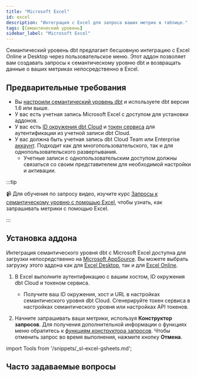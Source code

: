 ```yaml
---
title: "Microsoft Excel"
id: excel
description: "Интеграция с Excel для запроса ваших метрик в таблице."
tags: [Семантический уровень]
sidebar_label: "Microsoft Excel"
---
```


Семантический уровень dbt предлагает бесшовную интеграцию с Excel Online и Desktop через пользовательское меню. Этот аддон позволяет вам создавать запросы к семантическому уровню dbt и возвращать данные о ваших метриках непосредственно в Excel.

## Предварительные требования

- Вы [настроили семантический уровень dbt](/docs/use-dbt-semantic-layer/setup-sl) и используете dbt версии 1.6 или выше.
- У вас есть учетная запись Microsoft Excel с доступом для установки аддонов.
- У вас есть [ID окружения dbt Cloud](/docs/use-dbt-semantic-layer/setup-sl#set-up-dbt-semantic-layer) и [токен сервиса](/docs/dbt-cloud-apis/service-tokens) для аутентификации из учетной записи dbt Cloud.
- У вас должна быть учетная запись dbt Cloud Team или Enterprise [аккаунт](https://www.getdbt.com/pricing). Подходит как для многопользовательского, так и для однопользовательского развертывания.
  - Учетные записи с однопользовательским доступом должны связаться со своим представителем для необходимой настройки и активации.

:::tip

📹 Для обучения по запросу видео, изучите курс [Запросы к семантическому уровню с помощью Excel](https://learn.getdbt.com/courses/querying-the-semantic-layer-with-excel), чтобы узнать, как запрашивать метрики с помощью Excel.

:::

## Установка аддона

Интеграция семантического уровня dbt с Microsoft Excel доступна для загрузки непосредственно на [Microsoft AppSource](https://appsource.microsoft.com/en-us/product/office/WA200007100?tab=Overview). Вы можете выбрать загрузку этого аддона как для [Excel Desktop](https://pages.store.office.com/addinsinstallpage.aspx?assetid=WA200007100&rs=en-US&correlationId=4132ecd1-425d-982d-efb4-de94ebc83f26), так и для [Excel Online](https://pages.store.office.com/addinsinstallpage.aspx?assetid=WA200007100&rs=en-US&correlationid=4132ecd1-425d-982d-efb4-de94ebc83f26&isWac=True).

1. В Excel выполните аутентификацию с вашим хостом, ID окружения dbt Cloud и токеном сервиса.
   - Получите ваш ID окружения, хост и URL в настройках семантического уровня dbt Cloud. Сгенерируйте токен сервиса в настройках семантического уровня или настройках API токенов.
   <Lightbox src="/img/docs/dbt-cloud/semantic-layer/sl-and-gsheets.jpg" width="70%" title="Получите ваш ID окружения, хост и URL в настройках семантического уровня dbt Cloud. Сгенерируйте токен сервиса в настройках семантического уровня или настройках API токенов." />

2. Начните запрашивать ваши метрики, используя **Конструктор запросов**. Для получения дополнительной информации о функциях меню обратитесь к [функциям конструктора запросов](#query-builder-functions). Чтобы отменить запрос во время выполнения, нажмите кнопку **Отмена**.

import Tools from '/snippets/_sl-excel-gsheets.md';

<Tools 
type="Microsoft Excel"
bullet_1="Существует тайм-аут в 1 минуту для запросов."
bullet_2="Если вы используете это расширение, убедитесь, что вы вошли в Microsoft с тем же профилем Excel, который вы использовали для настройки аддона. Входите с одним профилем за раз, так как использование нескольких профилей одновременно может вызвать проблемы."
queryBuilder="/img/docs/dbt-cloud/semantic-layer/query-builder.png"
/>

## Часто задаваемые вопросы
<FAQ path="Troubleshooting/sl-alpn-error" />